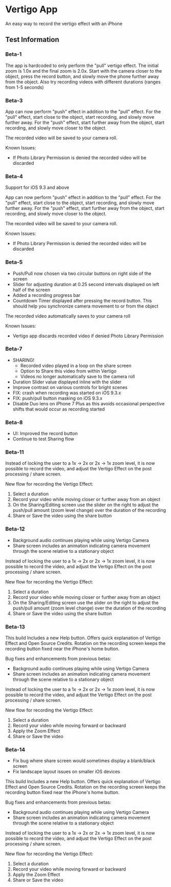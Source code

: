 # Vertigo App

An easy way to record the vertigo effect with an iPhone

## Test Information

### Beta-1

The app is hardcoded to only perform the "pull" vertigo effect. The initial zoom is 1.0x and the final zoom is 2.0x. Start with the camera closer to the object, press the record button, and slowly move the phone further away from the object. Also try recording videos with different durations (ranges from 1-5 seconds)

### Beta-3

App can now perform "push" effect in addition to the "pull" effect. For the "pull" effect, start close to the object, start recording, and slowly move further away. For the "push" effect, start further away from the object, start recording, and slowly move closer to the object.

The recorded video will be saved to your camera roll.

Known Issues:
- If Photo Library Permission is denied the recorded video will be discarded

### Beta-4

Support for iOS 9.3 and above

App can now perform "push" effect in addition to the "pull" effect. For the "pull" effect, start close to the object, start recording, and slowly move further away. For the "push" effect, start further away from the object, start recording, and slowly move closer to the object.

The recorded video will be saved to your camera roll.

Known Issues:
- If Photo Library Permission is denied the recorded video will be discarded

### Beta-5

- Push/Pull now chosen via two circular buttons on right side of the screen
- Slider for adjusting duration at 0.25 second intervals displayed on left half of the screen
- Added a recording progress bar
- Countdown Timer displayed after pressing the record button. This should help you synchronize camera movement to or from the object

The recorded video automatically saves to your camera roll

Known Issues:
- Vertigo app discards recorded video if denied Photo Library Permission

### Beta-7

- SHARING!
    + Recorded video played in a loop on the share screen
    + Option to Share this video from within Vertigo
    + Videos no longer automatically save to the camera roll
- Duration Slider value displayed inline with the slider
- Improve contrast on various controls for bright scenes
- FIX: crash when recording was started on iOS 9.3.x
- FIX: push/pull button masking on iOS 9.3.x
- Disable Duo lens on iPhone 7 Plus as this avoids occasional perspective shifts that would occur as recording started

### Beta-8

- UI: Improved the record button
- Continue to test Sharing flow


### Beta-11

Instead of locking the user to a 1x -> 2x or 2x -> 1x zoom level, it is now possible to record the video, and adjust the Vertigo Effect on the post processing / share screen.

New flow for recording the Vertigo Effect:

1. Select a duration
2. Record your video while moving closer or further away from an object
3. On the Sharing/Editing screen use the slider on the right to adjust the push/pull amount (zoom level change) over the duration of the recording
4. Share or Save the video using the share button

### Beta-12

- Background audio continues playing while using Vertigo Camera
- Share screen includes an animation indicating camera movement through the scene relative to a stationary object

Instead of locking the user to a 1x -> 2x or 2x -> 1x zoom level, it is now possible to record the video, and adjust the Vertigo Effect on the post processing / share screen.

New flow for recording the Vertigo Effect:

1. Select a duration
2. Record your video while moving closer or further away from an object
3. On the Sharing/Editing screen use the slider on the right to adjust the push/pull amount (zoom level change) over the duration of the recording
4. Share or Save the video using the share button


### Beta-13

This build Includes a new Help button. Offers quick explanation of Vertigo Effect and Open Source Credits. Rotation on the recording screen keeps the recording button fixed near the iPhone's home button.

Bug fixes and enhancements from previous betas:

- Background audio continues playing while using Vertigo Camera
- Share screen includes an animation indicating camera movement through the scene relative to a stationary object

Instead of locking the user to a 1x -> 2x or 2x -> 1x zoom level, it is now possible to record the video, and adjust the Vertigo Effect on the post processing / share screen.

New flow for recording the Vertigo Effect:

1. Select a duration
2. Record your video while moving forward or backward
3. Apply the Zoom Effect
4. Share or Save the video


### Beta-14

- Fix bug where share screen would sometimes display a blank/black screen
- Fix landscape layout issues on smaller iOS devices

This build Includes a new Help button. Offers quick explanation of Vertigo Effect and Open Source Credits. Rotation on the recording screen keeps the recording button fixed near the iPhone's home button.

Bug fixes and enhancements from previous betas:

- Background audio continues playing while using Vertigo Camera
- Share screen includes an animation indicating camera movement through the scene relative to a stationary object

Instead of locking the user to a 1x -> 2x or 2x -> 1x zoom level, it is now possible to record the video, and adjust the Vertigo Effect on the post processing / share screen.

New flow for recording the Vertigo Effect:

1. Select a duration
2. Record your video while moving forward or backward
3. Apply the Zoom Effect
4. Share or Save the video
